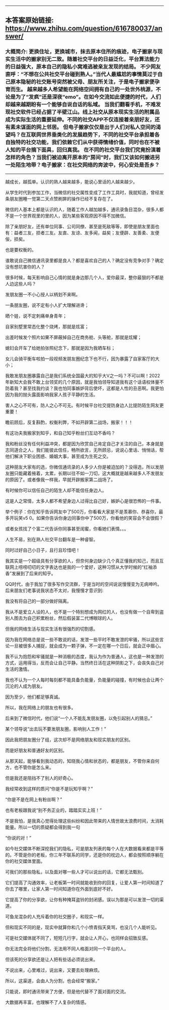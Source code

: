 ----------------------------------------
## 本答案原始链接: https://www.zhihu.com/question/616780037/answer/
### 大概简介: 更换住址，更换城市，抹去原本住所的痕迹，电子搬家与现实生活中的搬家别无二致。随着社交平台的日益泛化，平台算法能力的日益强大，原本自己的隐私小窝难逃被亲友发现的结局。 不少网友直呼：“不想在公共社交平台碰到熟人。”当代人最尴尬的事情莫过于自己原本隐秘的社交账号突然被父母、朋友所关注，于是电子搬家便孕育而生。 越来越多人希望能在网络空间拥有自己的一处世外桃源，不论是为了“发疯”还是深夜“emo”。在如今交流如此便捷的时代，人们却越来越期盼有一个能够自说自话的私域。 当我们翻看手机，不难发现社交软件已经占据了半壁江山。线上社交从原本现实生活的附属品成为实际生活的重要延伸。不同的社交APP不仅连接着亲朋好友，还有素未谋面的网上邻居。 但电子搬家仅仅是出于人们对私人空间的渴望吗？在互联网世界垂类化的发展趋势下，不同的社交平台承担着各自独特的社交功能，我们依赖它们从中获得情绪价值，同时也在不被人知的平台摘下面具，回归真我。 在不同的社交平台我们究竟扮演着怎样的角色？当我们被迫离开原本的“房间”时，我们又该如何搬进另一处陌生地带？电子搬家：在社交网络的奔波中，何心安处是吾乡？
----------------------------------------
越成长，越孤单。认识的熟人越来越多，能说心里话的人越来越少。

从学生时代到参加工作，当微信的社交属性变成了工作工具时，我就知道，曾经发条朋友圈睡一觉第二天点赞刷屏的操作已经不复存在了。

微信的人基本上都是认识的人，随着工作人越加越多，通讯录鱼目混杂，很多人都不是一个世界观里的里的人，因为某些客观原因不得不加微信。

除了亲朋好友，还有单位同事、公司同僚、甚至是死敌等等，即使是朋友里面也有：益者三友，损者三友。友直、友谅、友多闻，益矣；友便辟、友善柔、友便佞，损矣。

也是要权衡的。

谁敢说自己微信通讯录里都是良人？都是喜欢自己的人？确定没有竞争对手？确定没有想坑害你的人？

很多时候，每天影响自己心情的就是身边那几个人，爱你最深，整你最狠的不都是人边这些人吗？

发朋友圈一不小心授人以柄划不来啊。

一条朋友圈，说不定有小人扩大理解进谗；

晒个娃，说不定刺痛单身青年；

自家别墅里常态化整个烧烤，那就是炫富；

出差时候发个照片如果不屏蔽掉自己在商务舱、头等舱，那就是炫耀；

媳妇会开车了给她拍张照纪念下，那就是因为我晒车标；

女儿会骑平衡车啦拍一段视频发朋友圈纪念下也不行，因为暴露了自家客厅的大小；

我敢发朋友圈暴露自己是我们系统全国最大的知乎大V之一吗？不可以啊！2022年新知大会我不敢上台领奖的几个原因，就是我怕领导知道我有这个话语权体量不防着我？甚至找我约谈？我也怕同事嫉妒背后使坏，这都是人性的丑恶啊。我更怕因为我的抛头露面影响我家人孩子平静的生活。

害人之心不可有，防人之心不可无。有时候平台社交提防身边人比提防陌生网友更重要！

瞻前顾后，反复斟酌，权衡利弊，不如开辟第二战场，搬家！！！

有这功夫我搬家到知乎，和自己知乎粉丝们互动不香吗？

我和粉丝没有任何利益冲突，都是因为欣赏自己肯定自己才关注的自己，本身就是志同道合之人，我们能彼此信任，畅所欲言，无所顾忌，说说心里话、悄悄话，帮他们解决下职业困惑、婚姻大事，甚至成为生死之交。

这种朋友大家有的选，你微信通讯录的人多少人你是被迫加的？没得选，所以发朋友圈只能藏着掖着，太累，长期以往不如一刀切，这大概就是越来越多人不发朋友的原因了。或者像我一样我，早就开辟搬家第二战场了。

有时候你可以信任自己的陌生人却不能信任身边人。

这是人之常情，太多人都不希望身边人过得比自己好，嫉妒心是很恐怖的一件事。

举个例子：你在知乎告诉网友中了500万，你看看大家是不是羡慕你、恭喜你，最多开玩笑v5 0。如果你告诉你身边同事你中了500万，你看他的笑容会不会很假？

或者女孩找了个富二代告诉你同事甚至闺蜜，你看她们表情。。。

人生不易，别在熟人社交平台翻车是一种睿智。

同时过好自己小日子，且行且珍惜吧！

我其实是一个超级具有分享欲的人，但奈何身边缺少几个真正懂我的知己，而且互联网上唠唠叨叨的文字表达也是我的一个爱好，这种习惯从大学时候的“红袖添香”发展到了后来的知乎。

QQ时代，由于我加了很多写作交流群，于是当时的空间说说慢慢变为无病呻吟。后来朋友们老事说我状态不太对，我慢慢才意识到:

我没有将自己的一部分做好隔离。

我从不是爱立人设的人，也不是一个特别想成为网红的人，也没有做一个自卑到盗别人图去为自己积累粉丝，然后假装富二代博眼球的人。

但我的网络生活与现实生活有很强烈的切割感。

因为我在网络总是说一些不敢说的话，发泄一些平时不敢发泄的牢骚，所以这些言论一旦被很多人捕捉，就会成为一颗子弹，不一定在哪一个日后，就会正中眉心。

我不认为抱怨和牢骚就是一种消极的态度，我认为作为普通人，这也是一种发泄的方式，运用得当，反而会让自己平静。当然终日活在这种阴影之下，会丧失自己对生活的激情。

我也不认为一个人每时每刻都不能具备负能量，负能量的碰撞，有时候也会让两个沉沦的人成为朋友。

因为至少，他们都足够真诚。

所以，我在网络上的朋友也有很多。

后来到了微信时代，他们说“一个人不能乱发朋友圈，以免引起别人的猜忌。”

某个领导说“出去玩不要发朋友圈，影响别人工作！”

因此我把朋友圈分了组，这次却不是网络朋友和现实朋友的区别。

而是好朋友和普通好友的区别。

从那天起，能够看到我动态的，知晓我心情和状态的，都是朋友，不管你来自何方，也不管你是怎么来。

但是我还是阻挡不了别人的好奇心。

我经常收到这样的质问“你是不是玩知乎啊？”

“你是不是在网上有粉丝啊？”

也有老板跟我说“别不务正业的，踏踏实实上班！”

不是我怕，是我真心觉得处理这些纠纷和因此带来的人情世故太浪费时间，太消耗能量。所以一切的质疑都会得到我一句

“你说的对！”

如今社交媒体不断深挖我们的隐私，可是朋友列表的每个人在大数据看来都是平等的。不管是你的老板，你三年不联系的同学，还是你的枕边人，都会按照顺序躺在你的社交媒体里面。

可我们的那些隐私，以及面对哪一些人才可以说出的话，它都无法甄别。

它们提高了沟通效率，让老板第一时间就能收到你的回复，让爱人第一时间知道了你去了哪里，让家人第一时间知道你在外面到底好不好。

它提高了你的分享欲，让你有种掩耳盗铃的封闭感。误以为那是可以发泄一切的渠道。

可鱼龙混杂的人充斥着你的社交圈子，和现实一样。

但和现实不同的是，现实中就算你和几个小愤青指天臭骂，也没几个人能听见。

可是社交媒体就不同了，短短几行字，就会让人开心，也同样会招致反感。

你无法完全将他们分割，无法用不同人格面对同一个平台的人。

但该死的分享欲还是让人把有些话必须说出来。

不说出来，心里难过，说出来，又要去处理麻烦。

所以，这渠道，会由人为分割，也会经常“搬家。”

只能说，即时通讯带来了方便，但是他代替不了面对面的交流。

大数据再丰富，也理解不了人复杂的情感。